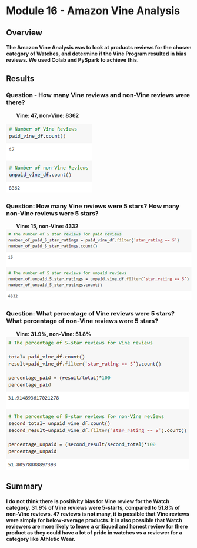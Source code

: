 # Module 16 - Amazon Vine Analysis

## Overview 

#### The Amazon Vine Analysis was to look at products reviews for the chosen category of Watches, and determine if the Vine Program resulted in bias reviews. We used Colab and PySpark to achieve this.


## Results
### Question - How many Vine reviews and non-Vine reviews were there?
&nbsp;&nbsp;&nbsp;&nbsp;&nbsp;&nbsp; **Vine: 47, non-Vine: 8362** 

![stacked_launch_outcomes](https://github.com/charlieburd/amazon_vine_analysis/blob/main/Resources/image%20(28).png)


### Question: How many Vine reviews were 5 stars? How many non-Vine reviews were 5 stars?
&nbsp;&nbsp;&nbsp;&nbsp;&nbsp;&nbsp; **Vine: 15, non-Vine: 4332** 
![stacked_launch_outcomes](https://github.com/charlieburd/amazon_vine_analysis/blob/main/Resources/image%20(29).png)


### Question: What percentage of Vine reviews were 5 stars? What percentage of non-Vine reviews were 5 stars?
&nbsp;&nbsp;&nbsp;&nbsp;&nbsp;&nbsp; **Vine: 31.9%, non-Vine: 51.8%** 
![stacked_launch_outcomes](https://github.com/charlieburd/amazon_vine_analysis/blob/main/Resources/image%20(30).png)


## Summary
#### I do not think there is positivity bias for Vine review for the Watch category. 31.9% of Vine reviews were 5-starts, compared to 51.8% of non-Vine reviews. 47 reviews is not many, it is possible that Vine reviews were simply for below-average products. It is also possible that Watch reviewers are more likely to leave a critiqued and honest review for there product as they could have a lot of pride in watches vs a reviewer for a category like Athletic Wear. 

